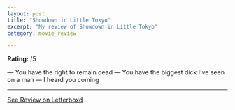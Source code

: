 ```yaml
---
layout: post
title: "Showdown in Little Tokyo"
excerpt: "My review of Showdown in Little Tokyo"
category: movie_review

---
```


**Rating:** /5

— You have the right to remain dead
— You have the biggest dick I've seen on a man
— I heard you coming

<hr>

[See Review on Letterboxd](https://boxd.it/4YH2eR)
